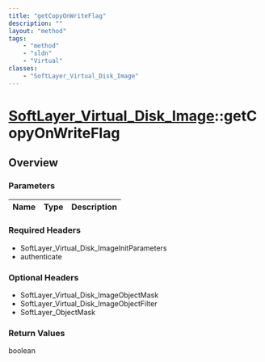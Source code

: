 ```yaml
---
title: "getCopyOnWriteFlag"
description: ""
layout: "method"
tags:
    - "method"
    - "sldn"
    - "Virtual"
classes:
    - "SoftLayer_Virtual_Disk_Image"
---
```

# [SoftLayer_Virtual_Disk_Image](/reference/services/SoftLayer_Virtual_Disk_Image)::getCopyOnWriteFlag




## Overview 


### Parameters 
|Name | Type | Description |
| --- | --- | --- |


### Required Headers
* SoftLayer_Virtual_Disk_ImageInitParameters
* authenticate

### Optional Headers
* SoftLayer_Virtual_Disk_ImageObjectMask
* SoftLayer_Virtual_Disk_ImageObjectFilter
* SoftLayer_ObjectMask

### Return Values
boolean

